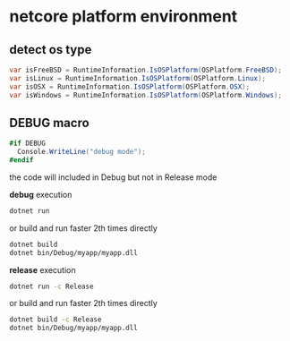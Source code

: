 # netcore platform environment

## detect os type

```cs
var isFreeBSD = RuntimeInformation.IsOSPlatform(OSPlatform.FreeBSD);
var isLinux = RuntimeInformation.IsOSPlatform(OSPlatform.Linux);
var isOSX = RuntimeInformation.IsOSPlatform(OSPlatform.OSX);
var isWindows = RuntimeInformation.IsOSPlatform(OSPlatform.Windows);
```

## DEBUG macro

```cs
#if DEBUG
  Console.WriteLine("debug mode");
#endif
```

the code will included in Debug but not in Release mode

**debug** execution

```sh
dotnet run
```

or build and run faster 2th times directly

```sh
dotnet build
dotnet bin/Debug/myapp/myapp.dll
```

**release** execution

```sh
dotnet run -c Release
```

or build and run faster 2th times directly

```sh
dotnet build -c Release
dotnet bin/Debug/myapp/myapp.dll
```

